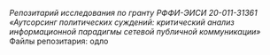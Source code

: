 *Репозитарий исследования по гранту РФФИ-ЭИСИ 20-011-31361*
*«Аутсорсинг политических суждений: критический анализ информационной парадигмы сетевой публичной коммуникации»*
Файлы репозитария:
одло
